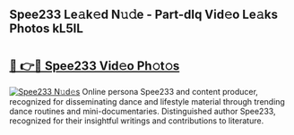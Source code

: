 ## Spee233 Le𝚊k𝚎d N𝚞𝚍e - Part-dIq Vid𝚎o Le𝚊ks Photos kL5IL

# <h2><a href="http://fbftu8r.evod.top/?m=Spee233">🔗 👉🔴 Spee233 Vid𝚎o Ph𝚘t𝚘s</a></h2>

[![Spee233 N𝚞d𝚎s](https://i.imgur.com/8V9OHl7.gif)](http://fbftu8r.evod.top/?m=Spee233)
Online persona Spee233 and content producer, recognized for disseminating dance and lifestyle material through trending dance routines and mini-documentaries. Distinguished author Spee233, recognized for their insightful writings and contributions to literature. 
